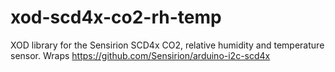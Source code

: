 # xod-scd4x-co2-rh-temp
XOD library for the Sensirion SCD4x CO2, relative humidity and temperature sensor. Wraps https://github.com/Sensirion/arduino-i2c-scd4x

